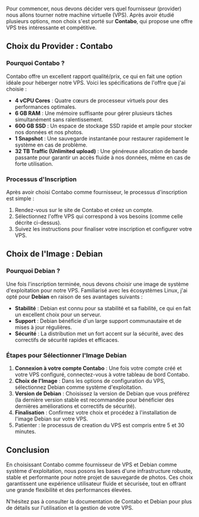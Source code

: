 Pour commencer, nous devons décider vers quel fournisseur (provider) nous allons tourner notre machine virtuelle (VPS). Après avoir étudié plusieurs options, mon choix s'est porté sur **Contabo**, qui propose une offre VPS très intéressante et compétitive.

## Choix du Provider : Contabo

### Pourquoi Contabo ?

Contabo offre un excellent rapport qualité/prix, ce qui en fait une option idéale pour héberger notre VPS. Voici les spécifications de l'offre que j'ai choisie :

- **4 vCPU Cores** : Quatre cœurs de processeur virtuels pour des performances optimales.
- **6 GB RAM** : Une mémoire suffisante pour gérer plusieurs tâches simultanément sans ralentissement.
- **600 GB SSD** : Un espace de stockage SSD rapide et ample pour stocker nos données et nos photos.
- **1 Snapshot** : Une sauvegarde instantanée pour restaurer rapidement le système en cas de problème.
- **32 TB Traffic (Unlimited upload)** : Une généreuse allocation de bande passante pour garantir un accès fluide à nos données, même en cas de forte utilisation.

### Processus d'Inscription

Après avoir choisi Contabo comme fournisseur, le processus d'inscription est simple :
1. Rendez-vous sur le site de Contabo et créez un compte.
2. Sélectionnez l'offre VPS qui correspond à vos besoins (comme celle décrite ci-dessus).
3. Suivez les instructions pour finaliser votre inscription et configurer votre VPS.

## Choix de l'Image : Debian

### Pourquoi Debian ?

Une fois l'inscription terminée, nous devons choisir une image de système d'exploitation pour notre VPS. Familiarisé avec les écosystèmes Linux, j'ai opté pour **Debian** en raison de ses avantages suivants :

- **Stabilité** : Debian est connu pour sa stabilité et sa fiabilité, ce qui en fait un excellent choix pour un serveur.
- **Support** : Debian bénéficie d'un large support communautaire et de mises à jour régulières.
- **Sécurité** : La distribution met un fort accent sur la sécurité, avec des correctifs de sécurité rapides et efficaces.

### Étapes pour Sélectionner l'Image Debian

1. **Connexion à votre compte Contabo** : Une fois votre compte créé et votre VPS configuré, connectez-vous à votre tableau de bord Contabo.
2. **Choix de l'Image** : Dans les options de configuration du VPS, sélectionnez Debian comme système d'exploitation.
3. **Version de Debian** : Choisissez la version de Debian que vous préférez (la dernière version stable est recommandée pour bénéficier des dernières améliorations et correctifs de sécurité).
4. **Finalisation** : Confirmez votre choix et procédez à l'installation de l'image Debian sur votre VPS.
5. Patienter : le processus de creation du VPS est compris entre 5 et 30 minutes.

## Conclusion

En choisissant Contabo comme fournisseur de VPS et Debian comme système d'exploitation, nous posons les bases d'une infrastructure robuste, stable et performante pour notre projet de sauvegarde de photos. Ces choix garantissent une expérience utilisateur fluide et sécurisée, tout en offrant une grande flexibilité et des performances élevées.

N'hésitez pas à consulter la documentation de Contabo et Debian pour plus de détails sur l'utilisation et la gestion de votre VPS.
